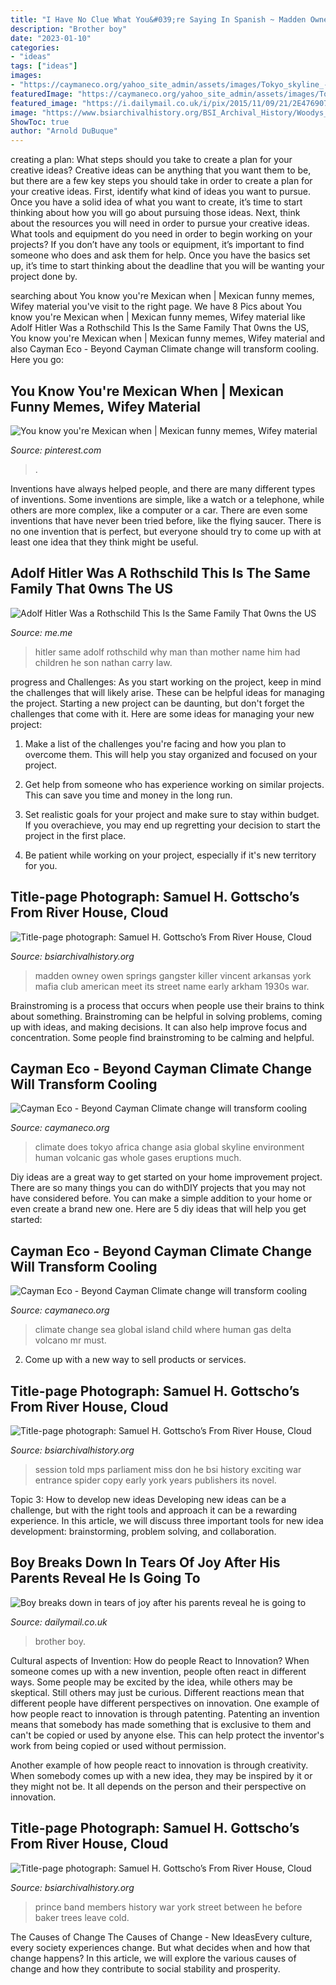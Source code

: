 ```yaml
---
title: "I Have No Clue What You&#039;re Saying In Spanish ~ Madden Owney Owen Springs Gangster Killer Vincent Arkansas York Mafia Club American Meet Its Street Name Early Arkham 1930s War"
description: "Brother boy"
date: "2023-01-10"
categories:
- "ideas"
tags: ["ideas"]
images:
- "https://caymaneco.org/yahoo_site_admin/assets/images/Tokyo_skyline_-_Image_Directorcouk.300123241_std.jpg"
featuredImage: "https://caymaneco.org/yahoo_site_admin/assets/images/Tokyo_skyline_-_Image_Directorcouk.300123241_std.jpg"
featured_image: "https://i.dailymail.co.uk/i/pix/2015/11/09/21/2E47690700000578-3310955-image-a-16_1447106188440.jpg"
image: "https://www.bsiarchivalhistory.org/BSI_Archival_History/Woodys_pt_1_files/droppedImage_13.jpg"
ShowToc: true
author: "Arnold DuBuque"
---
```



creating a plan: What steps should you take to create a plan for your creative ideas?
Creative ideas can be anything that you want them to be, but there are a few key steps you should take in order to create a plan for your creative ideas. First, identify what kind of ideas you want to pursue. Once you have a solid idea of what you want to create, it’s time to start thinking about how you will go about pursuing those ideas. 
Next, think about the resources you will need in order to pursue your creative ideas. What tools and equipment do you need in order to begin working on your projects? If you don’t have any tools or equipment, it’s important to find someone who does and ask them for help. Once you have the basics set up, it’s time to start thinking about the deadline that you will be wanting your project done by.

	

		
searching about You know you&#039;re Mexican when | Mexican funny memes, Wifey material you've visit to the right page. We have 8 Pics about You know you&#039;re Mexican when | Mexican funny memes, Wifey material like Adolf Hitler Was a Rothschild This Is the Same Family That 0wns the US, You know you&#039;re Mexican when | Mexican funny memes, Wifey material and also Cayman Eco - Beyond Cayman Climate change will transform cooling. Here you go:
		
    
## You Know You&#039;re Mexican When | Mexican Funny Memes, Wifey Material

<img loading=lazy src="https://i.pinimg.com/originals/22/6a/15/226a1552983a127faa8dd0e3b6d448cb.jpg" onerror="this.onerror=null;this.src='https://tse3.mm.bing.net/th?id=OIP.-MoT27tYx8HHl_MjTsHFnQHaJ4&amp;pid=15.1';" alt="You know you&#039;re Mexican when | Mexican funny memes, Wifey material">

_Source: pinterest.com_

>. 

	

Inventions have always helped people, and there are many different types of inventions. Some inventions are simple, like a watch or a telephone, while others are more complex, like a computer or a car. There are even some inventions that have never been tried before, like the flying saucer. There is no one invention that is perfect, but everyone should try to come up with at least one idea that they think might be useful.

    
## Adolf Hitler Was A Rothschild This Is The Same Family That 0wns The US

<img loading=lazy src="https://pics.me.me/thumb_adolf-hitler-was-a-rothschild-this-is-the-same-family-7752664.png" onerror="this.onerror=null;this.src='https://tse3.mm.bing.net/th?id=OIP.0lB5UZMHfrdwgiYl2IPG9AAAAA&amp;pid=15.1';" alt="Adolf Hitler Was a Rothschild This Is the Same Family That 0wns the US">

_Source: me.me_

>hitler same adolf rothschild why man than mother name him had children he son nathan carry law. 

	

progress and Challenges: As you start working on the project, keep in mind the challenges that will likely arise. These can be helpful ideas for managing the project.
Starting a new project can be daunting, but don't forget the challenges that come with it. Here are some ideas for managing your new project:
1. Make a list of the challenges you're facing and how you plan to overcome them. This will help you stay organized and focused on your project.

2. Get help from someone who has experience working on similar projects. This can save you time and money in the long run.

3. Set realistic goals for your project and make sure to stay within budget. If you overachieve, you may end up regretting your decision to start the project in the first place.

4. Be patient while working on your project, especially if it's new territory for you.

    
## Title-page Photograph: Samuel H. Gottscho’s From River House, Cloud

<img loading=lazy src="http://www.bsiarchivalhistory.org/BSI_Archival_History/Woodys_pt_1_files/droppedImage.jpg" onerror="this.onerror=null;this.src='https://tse3.mm.bing.net/th?id=OIP.tywnI9AeShMVETd0NKqaiQAAAA&amp;pid=15.1';" alt="Title-page photograph: Samuel H. Gottscho’s From River House, Cloud">

_Source: bsiarchivalhistory.org_

>madden owney owen springs gangster killer vincent arkansas york mafia club american meet its street name early arkham 1930s war. 

	

Brainstroming is a process that occurs when people use their brains to think about something. Brainstroming can be helpful in solving problems, coming up with ideas, and making decisions. It can also help improve focus and concentration. Some people find brainstroming to be calming and helpful.

    
## Cayman Eco - Beyond Cayman Climate Change Will Transform Cooling

<img loading=lazy src="https://caymaneco.org/yahoo_site_admin/assets/images/Tokyo_skyline_-_Image_Directorcouk.300123241_std.jpg" onerror="this.onerror=null;this.src='https://tse2.mm.bing.net/th?id=OIP.MZeCIZBwG2VSat1274O6egAAAA&amp;pid=15.1';" alt="Cayman Eco - Beyond Cayman Climate change will transform cooling">

_Source: caymaneco.org_

>climate does tokyo africa change asia global skyline environment human volcanic gas whole gases eruptions much. 

	

Diy ideas are a great way to get started on your home improvement project. There are so many things you can do withDIY projects that you may not have considered before. You can make a simple addition to your home or even create a brand new one. Here are 5 diy ideas that will help you get started:

    
## Cayman Eco - Beyond Cayman Climate Change Will Transform Cooling

<img loading=lazy src="https://caymaneco.org/yahoo_site_admin/assets/images/Rising_sea_levels_in_Senegal_The_Conversation_AP_Photo_-_Jane_Hahn.302124802_std.PNG" onerror="this.onerror=null;this.src='https://tse2.mm.bing.net/th?id=OIP.-BWakzcVbq4Job3L57FcIwHaCk&amp;pid=15.1';" alt="Cayman Eco - Beyond Cayman Climate change will transform cooling">

_Source: caymaneco.org_

>climate change sea global island child where human gas delta volcano mr must. 

	

2. Come up with a new way to sell products or services.

    
## Title-page Photograph: Samuel H. Gottscho’s From River House, Cloud

<img loading=lazy src="http://www.bsiarchivalhistory.org/BSI_Archival_History/Woodys_pt_1_files/droppedImage_14.jpg" onerror="this.onerror=null;this.src='https://tse3.mm.bing.net/th?id=OIP.Uci79s5VAPobFJ-JpRhyNQHaHW&amp;pid=15.1';" alt="Title-page photograph: Samuel H. Gottscho’s From River House, Cloud">

_Source: bsiarchivalhistory.org_

>session told mps parliament miss don he bsi history exciting war entrance spider copy early york years publishers its novel. 

	

Topic 3: How to develop new ideas
Developing new ideas can be a challenge, but with the right tools and approach it can be a rewarding experience. In this article, we will discuss three important tools for new idea development: brainstorming, problem solving, and collaboration.

    
## Boy Breaks Down In Tears Of Joy After His Parents Reveal He Is Going To

<img loading=lazy src="https://i.dailymail.co.uk/i/pix/2015/11/09/21/2E47690700000578-3310955-image-a-16_1447106188440.jpg" onerror="this.onerror=null;this.src='https://tse1.mm.bing.net/th?id=OIP.W0DWcmv_UzOPqdlinI4nlwAAAA&amp;pid=15.1';" alt="Boy breaks down in tears of joy after his parents reveal he is going to">

_Source: dailymail.co.uk_

>brother boy. 

	

Cultural aspects of Invention: How do people React to Innovation?
When someone comes up with a new invention, people often react in different ways. Some people may be excited by the idea, while others may be skeptical. Still others may just be curious. Different reactions mean that different people have different perspectives on innovation. 
One example of how people react to innovation is through patenting. Patenting an invention means that somebody has made something that is exclusive to them and can't be copied or used by anyone else. This can help protect the inventor's work from being copied or used without permission. 

Another example of how people react to innovation is through creativity. When somebody comes up with a new idea, they may be inspired by it or they might not be. It all depends on the person and their perspective on innovation.

    
## Title-page Photograph: Samuel H. Gottscho’s From River House, Cloud

<img loading=lazy src="https://www.bsiarchivalhistory.org/BSI_Archival_History/Woodys_pt_1_files/droppedImage_13.jpg" onerror="this.onerror=null;this.src='https://tse1.mm.bing.net/th?id=OIP.Ian6nR3ZLVsyPcRSffaLkQHaDx&amp;pid=15.1';" alt="Title-page photograph: Samuel H. Gottscho’s From River House, Cloud">

_Source: bsiarchivalhistory.org_

>prince band members history war york street between he before baker trees leave cold. 

	

The Causes of Change
The Causes of Change - New IdeasEvery culture, every society experiences change. But what decides when and how that change happens? In this article, we will explore the various causes of change and how they contribute to social stability and prosperity.

